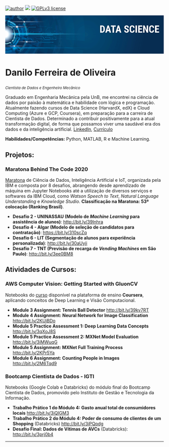 [![author](https://img.shields.io/badge/author-dfedeoli-red.svg)](https://www.linkedin.com/in/danilo-ferreira-de-oliveira) [![](https://img.shields.io/badge/python-3.7+-blue.svg)](https://www.python.org/downloads/release/python-365/) [![GPLv3 license](https://img.shields.io/badge/License-GPLv3-blue.svg)](http://perso.crans.org/besson/LICENSE.html)

<p align="center">
  <img src="banner.png" >
</p>

# Danilo Ferreira de Oliveira
<sub>*Cientista de Dados e Engenheiro Mecânico*</sub>

Graduado em Engenharia Mecânica pela UnB, me encontrei na ciência de dados por paixão à matemática e habilidade com lógica
e programação. Atualmente fazendo cursos de Data Science (HarvardX, edX) e Cloud Computing (Azure e GCP, Coursera), em
preparação para a carreira de Cientista de Dados. Determinado a contribuir positivamente para a atual transformação digital, de forma
que possamos viver uma saudável era dos dados e da inteligência artificial. [LinkedIn](https://www.linkedin.com/in/danilo-ferreira-de-oliveira), [Currículo](https://drive.google.com/file/d/1bTnCSfwXT0VrejzRy66PNLolt2bNZNZG/view?usp=sharing)

**Habilidades/Competências:** Python, MATLAB, R e Machine Learning.


## Projetos:

### Maratona Behind The Code 2020

[Maratona](https://maratona.dev/pt) de Ciência de Dados, Inteligência Artificial e IoT, organizada pela IBM e composta por 8 desafios, abrangendo desde aprendizado de máquina em Jupyter Notebooks até a utilização de diversos serviços e softwares da IBM Cloud, como *Watson Speech to Text*, *Natural Language Understanding* e *Knowledge Studio*. **Classificação na Maratona: 53ª colocação (Ranking Brasil)**. 

* **Desafio 2 - UNINASSAU (Modelo de *Machine Learning* para assistência de alunos)**: http://bit.ly/39lnhra
* **Desafio 4 - Algar (Modelo de seleção de candidatos para contratação)**: https://bit.ly/310scZq
* **Desafio 6 - LIT (Segmentação de alunos para experiência personalizada)**: http://bit.ly/30aUyji
* **Desafio 7 - TNT (Previsão de recarga de *Vending Machines* em São Paulo)**: http://bit.ly/3ee0BM8

## Atividades de Cursos:

### AWS Computer Vision: Getting Started with GluonCV

Notebooks do [curso](https://www.coursera.org/learn/aws-computer-vision-gluoncv) disponível na plataforma de ensino **Coursera**, aplicando conceitos de Deep Learning e Visão Computacional.

* **Module 3 Assignment: Tennis Ball Detector**  http://bit.ly/39kv7RT
* **Module 4 Assignment: Neural Network for Image Classification** http://bit.ly/2KUjBDo
* **Module 5 Practice Assessment 1: Deep Learning Data Concepts** http://bit.ly/3qXoJ8S
* **Module 5 Practice Assessment 2: MXNet Model Evaluation** http://bit.ly/3iMWuqG
* **Module 5 Assignment: MXNet Full Training Process** http://bit.ly/2KPr5Ya
* **Module 6 Assignment: Counting People in Images** http://bit.ly/2M6Tqd9

### Bootcamp Cientista de Dados - IGTI

Notebooks (Google Colab e Databricks) do módulo final do Bootcamp Cientista de Dados, promovido pelo Instituto de Gestão e Tecnologia da Informação.

* **Trabalho Prático 1 do Módulo 4: Gasto anual total de consumidores locais** http://bit.ly/3iQIGM3
* **Trabalho Prático 2 do Módulo 4: Poder de consumo de clientes de um Shopping** (Databricks) http://bit.ly/3iPQpdg
* **Desafio Final: Dados de Vítimas de AVCs** (Databricks): http://bit.ly/3prj0b4

---





